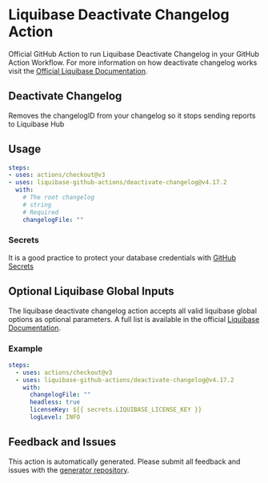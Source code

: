 # Liquibase Deactivate Changelog Action
Official GitHub Action to run Liquibase Deactivate Changelog in your GitHub Action Workflow. For more information on how deactivate changelog works visit the [Official Liquibase Documentation](https://docs.liquibase.com/commands/home.html).
## Deactivate Changelog
Removes the changelogID from your changelog so it stops sending reports to Liquibase Hub
## Usage
```yaml
steps:
- uses: actions/checkout@v3
- uses: liquibase-github-actions/deactivate-changelog@v4.17.2
  with:
    # The root changelog
    # string
    # Required
    changelogFile: ""

```

### Secrets
It is a good practice to protect your database credentials with [GitHub Secrets](https://docs.github.com/en/actions/security-guides/encrypted-secrets)

## Optional Liquibase Global Inputs
The liquibase deactivate changelog action accepts all valid liquibase global options as optional parameters. A full list is available in the official [Liquibase Documentation](https://docs.liquibase.com/parameters/command-parameters.html).

### Example
```yaml
steps:
  - uses: actions/checkout@v3
  - uses: liquibase-github-actions/deactivate-changelog@v4.17.2
    with:
      changelogFile: ""
      headless: true
      licenseKey: ${{ secrets.LIQUIBASE_LICENSE_KEY }}
      logLevel: INFO
```

## Feedback and Issues
This action is automatically generated. Please submit all feedback and issues with the [generator repository](https://github.com/liquibase/github-action-generator/issues).

